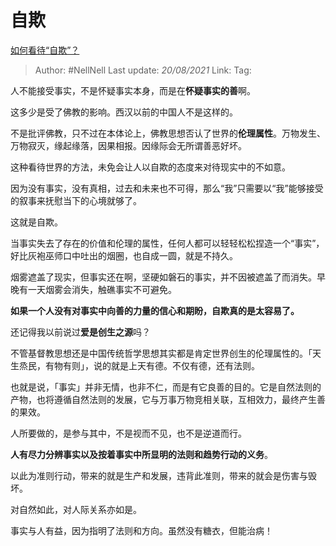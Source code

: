 # 自欺
[如何看待“自欺”？](https://www.zhihu.com/question/449460482/answer/1843987819)

> Author: #NellNell 
> Last update: *20/08/2021* 
> Link:
> Tag: 

人不能接受事实，不是怀疑事实本身，而是在**怀疑事实的善**啊。

这多少是受了佛教的影响。西汉以前的中国人不是这样的。

不是批评佛教，只不过在本体论上，佛教思想否认了世界的**伦理属性**。万物发生、万物寂灭，缘起缘落，因果相报。因缘际会无所谓善恶好坏。

这种看待世界的方法，未免会让人以自欺的态度来对待现实中的不如意。

因为没有事实，没有真相，过去和未来也不可得，那么“我”只需要以“我”能够接受的叙事来抚慰当下的心境就够了。

这就是自欺。

当事实失去了存在的价值和伦理的属性，任何人都可以轻轻松松捏造一个“事实”，好比灰袍巫师口中吐出的烟圈，也自成一圆，就是不持久。

烟雾遮盖了现实，但事实还在啊，坚硬如磐石的事实，并不因被遮盖了而消失。早晚有一天烟雾会消失，触礁事实不可避免。

**如果一个人没有对事实中向善的力量的信心和期盼，自欺真的是太容易了。**

还记得我以前说过**爱是创生之源**吗？

不管基督教思想还是中国传统哲学思想其实都是肯定世界创生的伦理属性的。「天生烝民，有物有则」，说的就是上天有德。不仅有德，还有法则。

也就是说，「事实」并非无情，也非不仁，而是有它良善的目的。它是自然法则的产物，也将遵循自然法则的发展，它与万事万物竞相关联，互相效力，最终产生善的果效。

人所要做的，是参与其中，不是视而不见，也不是逆道而行。

**人有尽力分辨事实以及按着事实中所显明的法则和趋势行动的义务**。

以此为准则行动，带来的就是生产和发展，违背此准则，带来的就会是伤害与毁坏。

对自然如此，对人际关系亦如是。

事实与人有益，因为指明了法则和方向。虽然没有糖衣，但能治病！